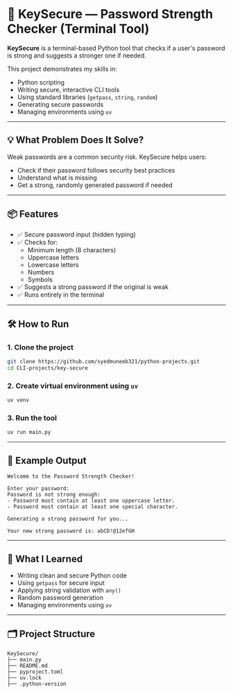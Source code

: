 # 🔐 KeySecure — Password Strength Checker (Terminal Tool)

**KeySecure** is a terminal-based Python tool that checks if a user's password is strong and suggests a stronger one if needed.

This project demonstrates my skills in:
- Python scripting
- Writing secure, interactive CLI tools
- Using standard libraries (`getpass`, `string`, `random`)
- Generating secure passwords
- Managing environments using `uv`

---

## 💡 What Problem Does It Solve?

Weak passwords are a common security risk. KeySecure helps users:
- Check if their password follows security best practices
- Understand what is missing
- Get a strong, randomly generated password if needed

---

## 📦 Features

- ✅ Secure password input (hidden typing)
- ✅ Checks for:
  - Minimum length (8 characters)
  - Uppercase letters
  - Lowercase letters
  - Numbers
  - Symbols
- ✅ Suggests a strong password if the original is weak
- ✅ Runs entirely in the terminal

---

## 🛠️ How to Run

### 1. Clone the project

```bash
git clone https://github.com/syedmuneeb321/python-projects.git
cd CLI-projects/key-secure
```

### 2. Create virtual environment using `uv`

```bash
uv venv
```

### 3. Run the tool

```bash
uv run main.py
```

---

## 🧪 Example Output

```
Welcome to the Password Strength Checker!

Enter your password:
Password is not strong enough:
- Password must contain at least one uppercase letter.
- Password must contain at least one special character.

Generating a strong password for you...

Your new strong password is: abCD!@12efGH
```

---

## 🧠 What I Learned

- Writing clean and secure Python code
- Using `getpass` for secure input
- Applying string validation with `any()`
- Random password generation
- Managing environments using `uv`

---

## 🗂️ Project Structure

```
KeySecure/
├── main.py
├── README.md
├── pyproject.toml
├── uv.lock
├── .python-version
```


